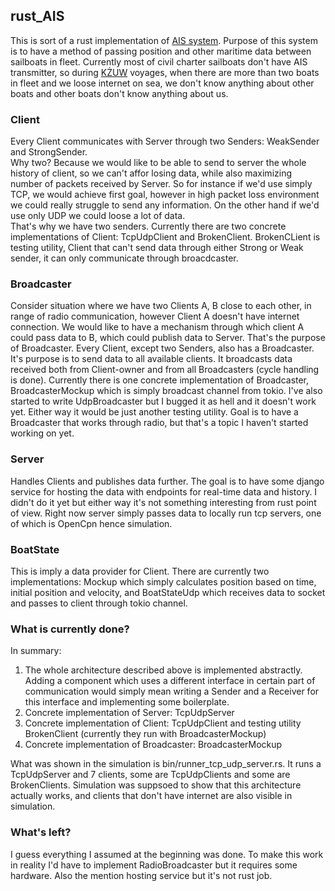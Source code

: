 ## rust_AIS
This is sort of a rust implementation of [AIS system](https://pl.wikipedia.org/wiki/Automatic_Identification_System). Purpose of this system is to have a method of passing position and other maritime data between sailboats in fleet. Currently most of civil charter sailboats don't have AIS transmitter, so during [KŻUW](https://klubzeglarski.uw.edu.pl/) voyages, when there are more than two boats in fleet and we loose internet on sea, we don't know anything about other boats and other boats don't know anything about us.  
### Client
Every Client communicates with Server through two Senders: WeakSender and StrongSender.  
Why two? Because we would like to be able to send to server the whole history of client, so we can't affor losing data, while also maximizing number of packets received by Server. So for instance if we'd use simply TCP, we would achieve first goal, however in high packet loss environment we could really struggle to send any information. On the other hand if we'd use only UDP we could loose a lot of data.  
That's why we have two senders. Currently there are two concrete implementations of Client: TcpUdpClient and BrokenClient. BrokenCLient is testing utility, Client that can't send data through either Strong or Weak sender, it can only communicate through broacdcaster.
### Broadcaster
Consider situation where we have two Clients A, B close to each other, in range of radio communication, however Client A doesn't have internet connection. We would like to have a mechanism through which client A could pass data to B, which could publish data to Server. That's the purpose of Broadcaster. Every Client, except two Senders, also has a Broadcaster. It's purpose is to send data to all available clients. It broadcasts data received both from Client-owner and from all Broadcasters (cycle handling is done). Currently there is one concrete implementation of Broadcaster, BroadcasterMockup which is simply broadcast channel from tokio. I've also started to write UdpBroadcaster but I bugged it as hell and it doesn't work yet. Either way it would be just another testing utility. Goal is to have a Broadcaster that works through radio, but that's a topic I haven't started working on yet.  
### Server
Handles Clients and publishes data further. The goal is to have some django service for hosting the data with endpoints for real-time data and history. I didn't do it yet but either way it's not something interesting from rust point of view. Right now server simply passes data to locally run tcp servers, one of which is OpenCpn hence simulation.  
### BoatState
This is imply a data provider for Client. There are currently two implementations: Mockup which simply calculates position based on time, initial position and velocity, and BoatStateUdp which receives data to socket and passes to client through tokio channel.  
### What is currently done?
In summary:  
1) The whole architecture described above is implemented abstractly. Adding a component which uses a different interface in certain part of communication would simply mean writing a Sender and a Receiver for this interface and implementing some boilerplate.  
2) Concrete implementation of Server: TcpUdpServer
3) Concrete implementation of Client: TcpUdpClient and testing utility BrokenClient (currently they run with BroadcasterMockup)
4) Concrete implementation of Broadcaster: BroadcasterMockup
  
What was shown in the simulation is bin/runner_tcp_udp_server.rs. It runs a TcpUdpServer and 7 clients, some are TcpUdpClients and some are BrokenClients. Simulation was suppsoed to show that this architecture actually works, and clients that don't have internet are also visible in simulation.  
### What's left?
I guess everything I assumed at the beginning was done. To make this work in reality I'd have to implement RadioBroadcaster but it requires some hardware. Also the mention hosting service but it's not rust job.
